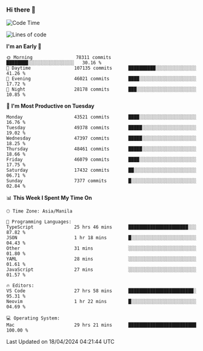 ### Hi there 👋

<!--START_SECTION:waka-->
![Code Time](http://img.shields.io/badge/Code%20Time-5%2C058%20hrs%2016%20mins-blue)

![Lines of code](https://img.shields.io/badge/From%20Hello%20World%20I%27ve%20Written-114.8%20million%20lines%20of%20code-blue)

**I'm an Early 🐤** 

```text
🌞 Morning                78311 commits       ████████░░░░░░░░░░░░░░░░░   30.16 % 
🌆 Daytime                107135 commits      ██████████░░░░░░░░░░░░░░░   41.26 % 
🌃 Evening                46021 commits       ████░░░░░░░░░░░░░░░░░░░░░   17.72 % 
🌙 Night                  28178 commits       ███░░░░░░░░░░░░░░░░░░░░░░   10.85 % 
```
📅 **I'm Most Productive on Tuesday** 

```text
Monday                   43521 commits       ████░░░░░░░░░░░░░░░░░░░░░   16.76 % 
Tuesday                  49378 commits       █████░░░░░░░░░░░░░░░░░░░░   19.02 % 
Wednesday                47397 commits       █████░░░░░░░░░░░░░░░░░░░░   18.25 % 
Thursday                 48461 commits       █████░░░░░░░░░░░░░░░░░░░░   18.66 % 
Friday                   46079 commits       ████░░░░░░░░░░░░░░░░░░░░░   17.75 % 
Saturday                 17432 commits       ██░░░░░░░░░░░░░░░░░░░░░░░   06.71 % 
Sunday                   7377 commits        █░░░░░░░░░░░░░░░░░░░░░░░░   02.84 % 
```


📊 **This Week I Spent My Time On** 

```text
🕑︎ Time Zone: Asia/Manila

💬 Programming Languages: 
TypeScript               25 hrs 46 mins      ██████████████████████░░░   87.82 % 
JSON                     1 hr 18 mins        █░░░░░░░░░░░░░░░░░░░░░░░░   04.43 % 
Other                    31 mins             ░░░░░░░░░░░░░░░░░░░░░░░░░   01.80 % 
YAML                     28 mins             ░░░░░░░░░░░░░░░░░░░░░░░░░   01.61 % 
JavaScript               27 mins             ░░░░░░░░░░░░░░░░░░░░░░░░░   01.57 % 

🔥 Editors: 
VS Code                  27 hrs 58 mins      ████████████████████████░   95.31 % 
Neovim                   1 hr 22 mins        █░░░░░░░░░░░░░░░░░░░░░░░░   04.69 % 

💻 Operating System: 
Mac                      29 hrs 21 mins      █████████████████████████   100.00 % 
```


 Last Updated on 18/04/2024 04:21:44 UTC
<!--END_SECTION:waka-->


<!--
**rad182/rad182** is a ✨ _special_ ✨ repository because its `README.md` (this file) appears on your GitHub profile.

Here are some ideas to get you started:

- 🔭 I’m currently working on ...
- 🌱 I’m currently learning ...
- 👯 I’m looking to collaborate on ...
- 🤔 I’m looking for help with ...
- 💬 Ask me about ...
- 📫 How to reach me: ...
- 😄 Pronouns: ...
- ⚡ Fun fact: ...
-->

